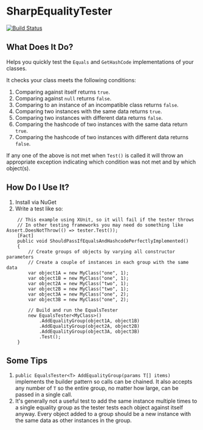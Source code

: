 # SharpEqualityTester

[![Build Status](https://travis-ci.org/Choc13/SharpEqualsTester.svg?branch=master)](https://travis-ci.org/Choc13/SharpEqualsTester)

## What Does It Do?
Helps you quickly test the `Equals` and `GetHashCode` implementations of your classes.

It checks your class meets the following conditions:

1. Comparing against itself returns `true`.
2. Comparing against `null` returns `false`.
3. Comparing to an instance of an incompatible class returns `false`.
4. Comparing two instances with the same data returns `true`.
5. Comparing two instances with different data returns `false`.
6. Comparing the hashcode of two instances with the same data return `true`.
7. Comparing the hashcode of two instances with different data returns `false`.

If any one of the above is not met when `Test()` is called it will throw an appropriate exception indicating which condition was not met and by which object(s).

## How Do I Use It?
1. Install via NuGet
2. Write a test like so:

```
    // This example using XUnit, so it will fail if the tester throws
    // In other testing frameworks you may need do something like Assert.DoesNotThrow(() => tester.Test());
    [Fact]
    public void ShouldPassIfEqualsAndHashcodePerfectlyImplemented()
    {
        // Create groups of objects by varying all constructor parameters
        // Create a couple of instances in each group with the same data
        var object1A = new MyClass("one", 1);
        var object1B = new MyClass("one", 1);
        var object2A = new MyClass("two", 1);
        var object2B = new MyClass("two", 1);
        var object3A = new MyClass("one", 2);
        var object3B = new MyClass("one", 2);
        
        // Build and run the EqualsTester
        new EqualsTester<MyClass>()
            .AddEqualityGroup(object1A, object1B)
            .AddEqualityGroup(object2A, object2B)
            .AddEqualityGroup(object3A, object3B)
            .Test();
    }
```

## Some Tips
1. `public EqualsTester<T> AddEqualityGroup(params T[] items)` implements the builder pattern so calls can be chained. It also accepts any number of `T` so the entire group, no matter how large, can be passed in a single call.
2. It's generally not a useful test to add the same instance multiple times to a single equality group as the tester tests each object against itself anyway. Every object added to a group should be a new instance with the same data as other instances in the group.
